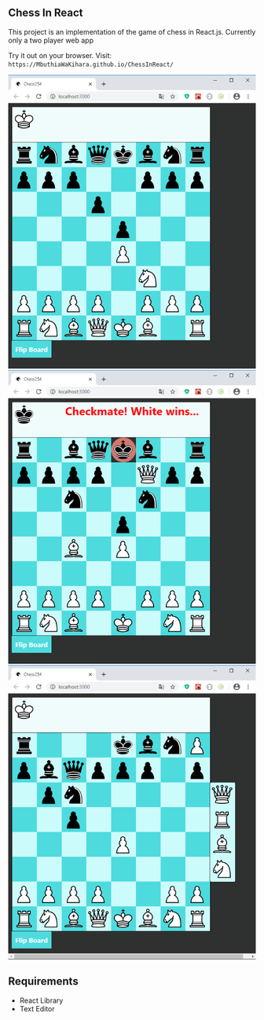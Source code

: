 

## Chess In React

This project is an implementation of the game of chess in React.js.
Currently only a two player web app
<p>Try it out on your browser. Visit: <code> https://MbuthiaWaKihara.github.io/ChessInReact/</code></p>

![view during testing](https://github.com/MbuthiaWaKihara/ChessInReact/blob/master/images/Chess254%20-%20Google%20Chrome%2019_12_2019%2020_12_42.png)
![view during testing](https://github.com/MbuthiaWaKihara/ChessInReact/blob/master/images/Chess254%20-%20Google%20Chrome%2019_12_2019%2020_15_39.png)
![view during testing](https://github.com/MbuthiaWaKihara/ChessInReact/blob/master/images/Chess254%20-%20Google%20Chrome%2019_12_2019%2020_17_16.png)

## Requirements

<ul>
<li>React Library</li>
<li>Text Editor</li>
</ul>
